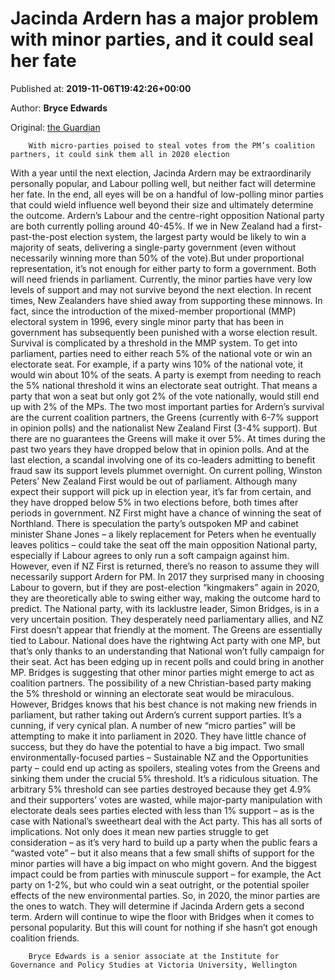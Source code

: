 
# Jacinda Ardern has a major problem with minor parties, and it could seal her fate

Published at: **2019-11-06T19:42:26+00:00**

Author: **Bryce Edwards**

Original: [the Guardian](https://www.theguardian.com/world/2019/nov/07/jacinda-ardern-has-a-major-problem-with-minor-parties-and-it-could-seal-her-fate)


        With micro-parties poised to steal votes from the PM’s coalition partners, it could sink them all in 2020 election
      
With a year until the next election, Jacinda Ardern may be extraordinarily personally popular, and Labour polling well, but neither fact will determine her fate.
In the end, all eyes will be on a handful of low-polling minor parties that could wield influence well beyond their size and ultimately determine the outcome.
Ardern’s Labour and the centre-right opposition National party are both currently polling around 40-45%. If we in New Zealand had a first-past-the-post election system, the largest party would be likely to win a majority of seats, delivering a single-party government (even without necessarily winning more than 50% of the vote).But under proportional representation, it’s not enough for either party to form a government. Both will need friends in parliament.
Currently, the minor parties have very low levels of support and may not survive beyond the next election. In recent times, New Zealanders have shied away from supporting these minnows. In fact, since the introduction of the mixed-member proportional (MMP) electoral system in 1996, every single minor party that has been in government has subsequently been punished with a worse election result.
Survival is complicated by a threshold in the MMP system. To get into parliament, parties need to either reach 5% of the national vote or win an electorate seat. For example, if a party wins 10% of the national vote, it would win about 10% of the seats. A party is exempt from needing to reach the 5% national threshold it wins an electorate seat outright. That means a party that won a seat but only got 2% of the vote nationally, would still end up with 2% of the MPs.
The two most important parties for Ardern’s survival are the current coalition partners, the Greens (currently with 6-7% support in opinion polls) and the nationalist New Zealand First (3-4% support).
But there are no guarantees the Greens will make it over 5%. At times during the past two years they have dropped below that in opinion polls. And at the last election, a scandal involving one of its co-leaders admitting to benefit fraud saw its support levels plummet overnight.
On current polling, Winston Peters’ New Zealand First would be out of parliament. Although many expect their support will pick up in election year, it’s far from certain, and they have dropped below 5% in two elections before, both times after periods in government.
NZ First might have a chance of winning the seat of Northland. There is speculation the party’s outspoken MP and cabinet minister Shane Jones – a likely replacement for Peters when he eventually leaves politics – could take the seat off the main opposition National party, especially if Labour agrees to only run a soft campaign against him.
However, even if NZ First is returned, there’s no reason to assume they will necessarily support Ardern for PM. In 2017 they surprised many in choosing Labour to govern, but if they are post-election “kingmakers” again in 2020, they are theoretically able to swing either way, making the outcome hard to predict.
The National party, with its lacklustre leader, Simon Bridges, is in a very uncertain position. They desperately need parliamentary allies, and NZ First doesn’t appear that friendly at the moment. The Greens are essentially tied to Labour.
National does have the rightwing Act party with one MP, but that’s only thanks to an understanding that National won’t fully campaign for their seat. Act has been edging up in recent polls and could bring in another MP.
Bridges is suggesting that other minor parties might emerge to act as coalition partners. The possibility of a new Christian-based party making the 5% threshold or winning an electorate seat would be miraculous.
However, Bridges knows that his best chance is not making new friends in parliament, but rather taking out Ardern’s current support parties. It’s a cunning, if very cynical plan.
A number of new “micro parties” will be attempting to make it into parliament in 2020. They have little chance of success, but they do have the potential to have a big impact. Two small environmentally-focused parties – Sustainable NZ and the Opportunities party – could end up acting as spoilers, stealing votes from the Greens and sinking them under the crucial 5% threshold.
It’s a ridiculous situation. The arbitrary 5% threshold can see parties destroyed because they get 4.9% and their supporters’ votes are wasted, while major-party manipulation with electorate deals sees parties elected with less than 1% support – as is the case with National’s sweetheart deal with the Act party.
This has all sorts of implications. Not only does it mean new parties struggle to get consideration – as it’s very hard to build up a party when the public fears a “wasted vote” – but it also means that a few small shifts of support for the minor parties will have a big impact on who might govern. And the biggest impact could be from parties with minuscule support – for example, the Act party on 1-2%, but who could win a seat outright, or the potential spoiler effects of the new environmental parties.
So, in 2020, the minor parties are the ones to watch. They will determine if Jacinda Ardern gets a second term. Ardern will continue to wipe the floor with Bridges when it comes to personal popularity. But this will count for nothing if she hasn’t got enough coalition friends.

        Bryce Edwards is a senior associate at the Institute for Governance and Policy Studies at Victoria University, Wellington
      
